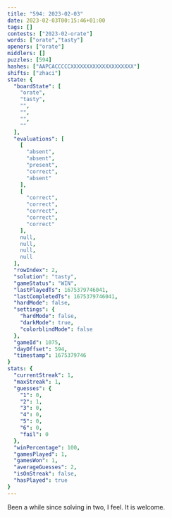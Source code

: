 ```yaml
---
title: "594: 2023-02-03"
date: 2023-02-03T00:15:46+01:00
tags: []
contests: ["2023-02-orate"]
words: ["orate","tasty"]
openers: ["orate"]
middlers: []
puzzles: [594]
hashes: ["AAPCACCCCCXXXXXXXXXXXXXXXXXXXX"]
shifts: ["zhaci"]
state: {
  "boardState": [
    "orate",
    "tasty",
    "",
    "",
    "",
    ""
  ],
  "evaluations": [
    [
      "absent",
      "absent",
      "present",
      "correct",
      "absent"
    ],
    [
      "correct",
      "correct",
      "correct",
      "correct",
      "correct"
    ],
    null,
    null,
    null,
    null
  ],
  "rowIndex": 2,
  "solution": "tasty",
  "gameStatus": "WIN",
  "lastPlayedTs": 1675379746041,
  "lastCompletedTs": 1675379746041,
  "hardMode": false,
  "settings": {
    "hardMode": false,
    "darkMode": true,
    "colorblindMode": false
  },
  "gameId": 1075,
  "dayOffset": 594,
  "timestamp": 1675379746
}
stats: {
  "currentStreak": 1,
  "maxStreak": 1,
  "guesses": {
    "1": 0,
    "2": 1,
    "3": 0,
    "4": 0,
    "5": 0,
    "6": 0,
    "fail": 0
  },
  "winPercentage": 100,
  "gamesPlayed": 1,
  "gamesWon": 1,
  "averageGuesses": 2,
  "isOnStreak": false,
  "hasPlayed": true
}
---
```

<!-- more -->
Been a while since solving in two, I feel. It is welcome. 

